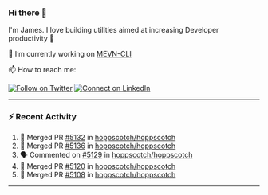 ### Hi there 👋

I'm James. I love building utilities aimed at increasing Developer productivity :raised_hands: 

🔭 I’m currently working on [MEVN-CLI](https://github.com/madlabsinc/mevn-cli)

📫 How to reach me:

[![Follow on Twitter](https://img.shields.io/badge/--twitter?label=Twitter&logo=Twitter&style=social)](https://twitter.com/james_madhacks) [![Connect on LinkedIn](https://img.shields.io/badge/--linkedin?label=LinkedIn&logo=LinkedIn&style=social)](https://www.linkedin.com/in/jamesgeorge007)

---

### :zap: Recent Activity

<!--START_SECTION:activity-->
1. 🎉 Merged PR [#5132](https://github.com/hoppscotch/hoppscotch/pull/5132) in [hoppscotch/hoppscotch](https://github.com/hoppscotch/hoppscotch)
2. 🎉 Merged PR [#5136](https://github.com/hoppscotch/hoppscotch/pull/5136) in [hoppscotch/hoppscotch](https://github.com/hoppscotch/hoppscotch)
3. 🗣 Commented on [#5129](https://github.com/hoppscotch/hoppscotch/issues/5129#issuecomment-2954897875) in [hoppscotch/hoppscotch](https://github.com/hoppscotch/hoppscotch)
4. 🎉 Merged PR [#5120](https://github.com/hoppscotch/hoppscotch/pull/5120) in [hoppscotch/hoppscotch](https://github.com/hoppscotch/hoppscotch)
5. 🎉 Merged PR [#5108](https://github.com/hoppscotch/hoppscotch/pull/5108) in [hoppscotch/hoppscotch](https://github.com/hoppscotch/hoppscotch)
<!--END_SECTION:activity-->

---

<!--
**jamesgeorge007/jamesgeorge007** is a ✨ _special_ ✨ repository because its `README.md` (this file) appears on your GitHub profile.

Here are some ideas to get you started:

- 🌱 I’m currently learning ...
- 👯 I’m looking to collaborate on ...
- 🤔 I’m looking for help with ...
- 💬 Ask me about ...
- 😄 Pronouns: ...
- ⚡ Fun fact: ...
-->
